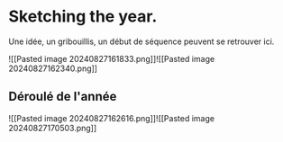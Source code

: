 # Sketching the year. 
Une idée, un gribouillis, un début de séquence peuvent se retrouver ici.  

![[Pasted image 20240827161833.png]]![[Pasted image 20240827162340.png]]
## Déroulé de l'année
![[Pasted image 20240827162616.png]]![[Pasted image 20240827170503.png]]